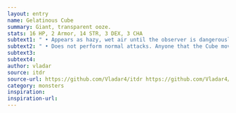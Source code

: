 ```yaml
---
layout: entry
name: Gelatinous Cube
summary: Giant, transparent ooze.
stats: 16 HP, 2 Armor, 14 STR, 3 DEX, 3 CHA
subtext1: " • Appears as hazy, wet air until the observer is dangerously close to the Cube. A chemical smell may betray its nature from further away. The Cube is attracted to noise and heat."
subtext2: " • Does not perform normal attacks. Anyone that the Cube moves over is engulfed unless they pass a DEX save to jump aside, assuming there is room to. Those engulfed lose d8 DEX each turn and d6 STR every hour as they are digested. They cannot free themselves but must be pulled from the Cube by other means. When the Cube takes Critical Damage, it collapses into a puddle of sticky ooze."
subtext3:
subtext4:
author: vladar
source: itdr
source-url: https://github.com/Vladar4/itdr https://github.com/Vladar4/itdr https://github.com/Vladar4/itdr
category: monsters
inspiration:
inspiration-url:
---
```

